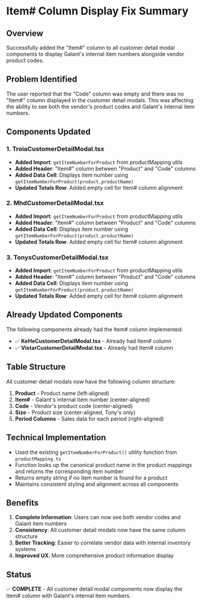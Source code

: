 # Item# Column Display Fix Summary

## Overview
Successfully added the "Item#" column to all customer detail modal components to display Galant's internal item numbers alongside vendor product codes.

## Problem Identified
The user reported that the "Code" column was empty and there was no "Item#" column displayed in the customer detail modals. This was affecting the ability to see both the vendor's product codes and Galant's internal item numbers.

## Components Updated

### 1. TroiaCustomerDetailModal.tsx
- **Added Import**: `getItemNumberForProduct` from productMapping utils
- **Added Header**: "Item#" column between "Product" and "Code" columns
- **Added Data Cell**: Displays item number using `getItemNumberForProduct(product.productName)`
- **Updated Totals Row**: Added empty cell for Item# column alignment

### 2. MhdCustomerDetailModal.tsx
- **Added Import**: `getItemNumberForProduct` from productMapping utils
- **Added Header**: "Item#" column between "Product" and "Code" columns
- **Added Data Cell**: Displays item number using `getItemNumberForProduct(product.productName)`
- **Updated Totals Row**: Added empty cell for Item# column alignment

### 3. TonysCustomerDetailModal.tsx
- **Added Import**: `getItemNumberForProduct` from productMapping utils
- **Added Header**: "Item#" column between "Product" and "Code" columns
- **Added Data Cell**: Displays item number using `getItemNumberForProduct(product.productName)`
- **Updated Totals Row**: Added empty cell for Item# column alignment

## Already Updated Components
The following components already had the Item# column implemented:
- ✅ **KeHeCustomerDetailModal.tsx** - Already had Item# column
- ✅ **VistarCustomerDetailModal.tsx** - Already had Item# column

## Table Structure
All customer detail modals now have the following column structure:
1. **Product** - Product name (left-aligned)
2. **Item#** - Galant's internal item number (center-aligned)
3. **Code** - Vendor's product code (center-aligned)
4. **Size** - Product size (center-aligned, Tony's only)
5. **Period Columns** - Sales data for each period (right-aligned)

## Technical Implementation
- Used the existing `getItemNumberForProduct()` utility function from `productMapping.ts`
- Function looks up the canonical product name in the product mappings and returns the corresponding item number
- Returns empty string if no item number is found for a product
- Maintains consistent styling and alignment across all components

## Benefits
1. **Complete Information**: Users can now see both vendor codes and Galant item numbers
2. **Consistency**: All customer detail modals now have the same column structure
3. **Better Tracking**: Easier to correlate vendor data with internal inventory systems
4. **Improved UX**: More comprehensive product information display

## Status
✅ **COMPLETE** - All customer detail modal components now display the Item# column with Galant's internal item numbers.
